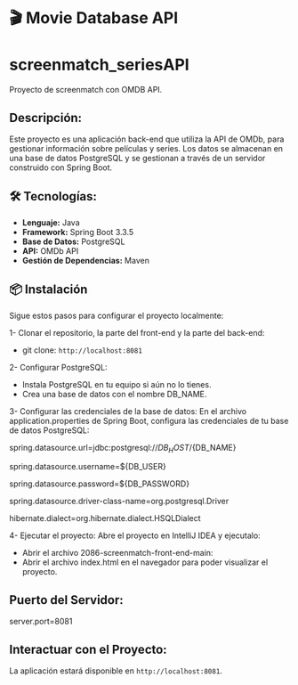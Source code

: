 # 🎬 Movie Database API

# screenmatch_seriesAPI
Proyecto de screenmatch con OMDB API.

## Descripción:
Este proyecto es una aplicación back-end que utiliza la API de OMDb, para gestionar información sobre películas y series. Los datos se almacenan en una base de datos PostgreSQL y se gestionan a través de un servidor construido con Spring Boot.

## 🛠️ Tecnologías:
- **Lenguaje:** Java 
- **Framework:** Spring Boot 3.3.5
- **Base de Datos:** PostgreSQL
- **API:** OMDb API
- **Gestión de Dependencias:** Maven

## 📦 Instalación
Sigue estos pasos para configurar el proyecto localmente:

1- Clonar el repositorio, la parte del front-end y la parte del back-end:

- git clone: `http://localhost:8081`
  
2- Configurar PostgreSQL:

- Instala PostgreSQL en tu equipo si aún no lo tienes.
- Crea una base de datos con el nombre DB_NAME.
  
3- Configurar las credenciales de la base de datos: En el archivo application.properties de Spring Boot, configura las credenciales de tu base de datos PostgreSQL:

spring.datasource.url=jdbc:postgresql://${DB_HOST}/${DB_NAME}

spring.datasource.username=${DB_USER}

spring.datasource.password=${DB_PASSWORD}

spring.datasource.driver-class-name=org.postgresql.Driver

hibernate.dialect=org.hibernate.dialect.HSQLDialect

4- Ejecutar el proyecto: Abre el proyecto en IntelliJ IDEA y ejecutalo:
- Abrir el archivo 2086-screenmatch-front-end-main:
- Abrir el archivo index.html en el navegador para poder visualizar el proyecto.

## Puerto del Servidor:
server.port=8081

## Interactuar con el Proyecto:
La aplicación estará disponible en `http://localhost:8081`.

